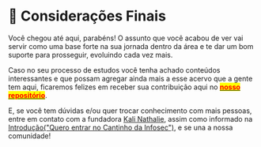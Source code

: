 # 👋 Considerações Finais

Você chegou até aqui, parabéns! O assunto que você acabou de ver vai servir como uma base forte na sua jornada dentro da área e te dar um bom suporte para prosseguir, evoluindo cada vez mais.&#x20;

Caso no seu processo de estudos você tenha achado conteúdos interessantes e que possam agregar ainda mais a esse acervo que a gente tem aqui, ficaremos felizes em receber sua contribuição aqui no [<mark style="color:red;">**nosso repositório**</mark>](https://github.com/kalinathalie/wiki-cantinho-offsec).

E, se você tem dúvidas e/ou quer trocar conhecimento com mais pessoas, entre em contato com a fundadora [Kali Nathalie](https://www.linkedin.com/in/kali-nathalie/), assim como informado na [Introdução("Quero entrar no Cantinho da Infosec")](intro/sobre-a-wiki.md#quero-entrar-no-cantinho-da-infosec-como-faco), e se una a nossa comunidade!
